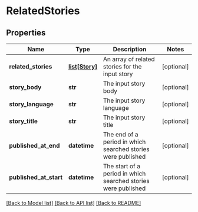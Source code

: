 # RelatedStories

## Properties
Name | Type | Description | Notes
------------ | ------------- | ------------- | -------------
**related_stories** | [**list[Story]**](Story.md) | An array of related stories for the input story | [optional] 
**story_body** | **str** | The input story body | [optional] 
**story_language** | **str** | The input story language | [optional] 
**story_title** | **str** | The input story title | [optional] 
**published_at_end** | **datetime** | The end of a period in which searched stories were published | [optional] 
**published_at_start** | **datetime** | The start of a period in which searched stories were published | [optional] 

[[Back to Model list]](../README.md#documentation-for-models) [[Back to API list]](../README.md#documentation-for-api-endpoints) [[Back to README]](../README.md)


